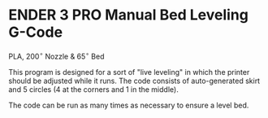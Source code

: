 # ENDER 3 PRO Manual Bed Leveling G-Code
PLA, 200$^\circ$ Nozzle & 65$^\circ$ Bed  

This program is designed for a sort of "live leveling" in which the printer should be adjusted while it runs. The code consists of auto-generated skirt and 5 circles (4 at the corners and 1 in the middle).  

The code can be run as many times as necessary to ensure a level bed.
